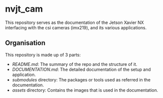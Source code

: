 # nvjt_cam

This repository serves as the documentation of the Jetson Xavier NX interfacing with the csi cameras (imx219), and its various applications.

## Organisation

This repository is made up of 3 parts: 
* _README.md_: The summary of the repo and the structure of it.
* _DOCUMENTATION.md_: The detailed  documentation of the setup and application.
* _submodules_ directory: The packages or tools used as referred in the documentation.
* _assets_ directory: Contains the images that is used in the documentation.
